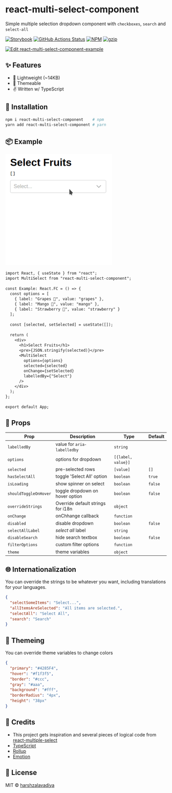 # react-multi-select-component

Simple multiple selection dropdown component with `checkboxes`, `search` and `select-all`

[![Storybook](https://cdn.jsdelivr.net/gh/storybookjs/brand@master/badge/badge-storybook.svg)](https://react-multi-select-component.netlify.com)
[![GitHub Actions Status](https://github.com/harshzalavadiya/react-multi-select-component/workflows/NodeJS/badge.svg)](https://github.com/harshzalavadiya/react-multi-select-component/actions)
[![NPM](https://img.shields.io/npm/v/react-multi-select-component.svg)](https://npm.im/react-multi-select-component)
[![gzip](https://badgen.net/bundlephobia/minzip/react-multi-select-component)](https://bundlephobia.com/result?p=react-multi-select-component)

[![Edit react-multi-select-component-example](https://codesandbox.io/static/img/play-codesandbox.svg)](https://codesandbox.io/s/muddy-brook-322qc?fontsize=14&hidenavigation=1&theme=dark)

## ✨ Features

- 🍃 Lightweight (~14KB)
- 💅 Themeable
- ✌ Written w/ TypeScript

## 🔧 Installation

```bash
npm i react-multi-select-component    # npm
yarn add react-multi-select-component # yarn
```

## 📦 Example

![Example](preview.gif)

```tsx
import React, { useState } from "react";
import MultiSelect from "react-multi-select-component";

const Example: React.FC = () => {
  const options = [
    { label: "Grapes 🍇", value: "grapes" },
    { label: "Mango 🥭", value: "mango" },
    { label: "Strawberry 🍓", value: "strawberry" }
  ];

  const [selected, setSelected] = useState([]);

  return (
    <div>
      <h1>Select Fruits</h1>
      <pre>{JSON.stringify(selected)}</pre>
      <MultiSelect
        options={options}
        selected={selected}
        onChange={setSelected}
        labelledBy={"Select"}
      />
    </div>
  );
};

export default App;
```

## 👀 Props

| Prop                  | Description                       | Type               | Default |
| --------------------- | --------------------------------- | ------------------ | ------- |
| `labelledBy`          | value for `aria-labelledby`       | `string`           |         |
| `options`             | options for dropdown              | `[{label, value}]` |         |
| `selected`            | pre-selected rows                 | `[value]`          | `[]`    |
| `hasSelectAll`        | toggle 'Select All' option        | `boolean`          | `true`  |
| `isLoading`           | show spinner on select            | `boolean`          | `false` |
| `shouldToggleOnHover` | toggle dropdown on hover option   | `boolean`          | `false` |
| `overrideStrings`     | Override default strings for i18n | `object`           |         |
| `onChange`            | onChhange callback                | `function`         |         |
| `disabled`            | disable dropdown                  | `boolean`          | `false` |
| `selectAllLabel`      | _select all_ label                | `string`           |         |
| `disableSearch`       | hide search textbox               | `boolean`          | `false` |
| `filterOptions`       | custom filter options             | `function`         |         |
| `theme`               | theme variables                   | `object`           |         |

## 🌐 Internationalization

You can override the strings to be whatever you want, including translations for your languages.

```json
{
  "selectSomeItems": "Select...",
  "allItemsAreSelected": "All items are selected.",
  "selectAll": "Select All",
  "search": "Search"
}
```

## 💅 Themeing

You can override theme variables to change colors

```json
{
  "primary": "#4285F4",
  "hover": "#f1f3f5",
  "border": "#ccc",
  "gray": "#aaa",
  "background": "#fff",
  "borderRadius": "4px",
  "height": "38px"
}
```

## 🤠 Credits

- This project gets inspiration and several pieces of logical code from [react-multiple-select](https://github.com/Khan/react-multi-select/)
- [TypeScript](https://github.com/microsoft/typescript)
- [Rollup](https://github.com/rollup/rollup)
- [Emotion](https://github.com/emotion-js/emotion)

## 📜 License

MIT &copy; [harshzalavadiya](https://github.com/harshzalavadiya)
